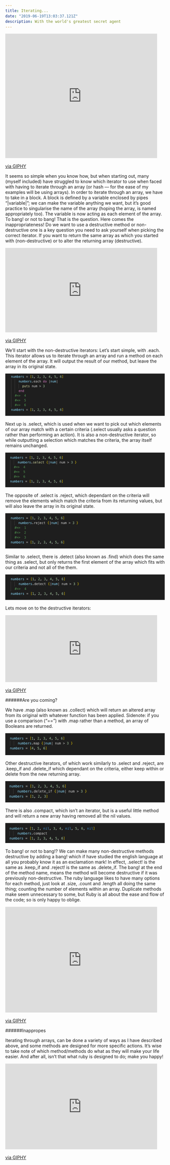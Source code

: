 ```yaml
---
title: Iterating...
date: "2019-06-19T13:03:37.121Z"
description: With the world's greatest secret agent
---
```


<iframe src="https://giphy.com/embed/tsGQgvmce0v4I" width="480" height="392" frameBorder="0" class="giphy-embed" allowFullScreen></iframe><p><a href="https://giphy.com/gifs/aisha-tyler-sterling-archer-lana-kane-tsGQgvmce0v4I">via GIPHY</a></p>

It seems so simple when you know how, but when starting out, many (myself included) have struggled to know which iterator to use when faced with having to iterate through an array (or hash — for the ease of my examples will be using arrays).
In order to iterate through an array, we have to take in a block. A block is defined by a variable enclosed by pipes “|variable|”; we can make the variable anything we want, but it’s good practice to singularise the name of the array (hoping the array, is named appropriately too). The variable is now acting as each element of the array.
To bang! or not to bang! That is the question. Here comes the inappropriateness! Do we want to use a destructive method or non-destructive one is a key question you need to ask yourself when picking the correct iterator. If you want to return the same array as which you started with (non-destructive) or to alter the returning array (destructive).

<iframe src="https://giphy.com/embed/13PR67zViZjXi" width="480" height="266" frameBorder="0" class="giphy-embed" allowFullScreen></iframe><p><a href="https://giphy.com/gifs/bench-outstanding-recognize-13PR67zViZjXi">via GIPHY</a></p>

We’ll start with the non-destructive iterators:
Let’s start simple, with .each. This iterator allows us to iterate through an array and run a method on each element of the array. It will output the result of our method, but leave the array in its original state.

![.each example](./each.png)

Next up is .select, which is used when we want to pick out which elements of our array match with a certain criteria (.select usually asks a question rather than performing an action). It is also a non-destructive iterator, so while outputting a selection which matches the criteria, the array itself remains unchanged.

![.select example](./select.png)

The opposite of .select is .reject, which dependant on the criteria will remove the elements which match the criteria from its returning values, but will also leave the array in its original state.

![.reject example](./reject.png)

Similar to .select, there is .detect (also known as .find) which does the same thing as .select, but only returns the first element of the array which fits with our criteria and not all of the them.

![.detect example](./detect.png)

Lets move on to the destructive iterators:

<iframe src="https://giphy.com/embed/Z3AqPdOdolOFi" width="480" height="211" frameBorder="0" class="giphy-embed" allowFullScreen></iframe><p><a href="https://giphy.com/gifs/spoilers-lana-sterling-Z3AqPdOdolOFi">via GIPHY</a></p>

######Are you coming?

We have .map (also known as .collect) which will return an altered array from its original with whatever function has been applied. Sidenote: if you use a comparison (“==”) with .map rather than a method, an array of Booleans are returned.

![.map example](./map.png)

Other destructive iterators, of which work similarly to .select and .reject, are .keep_if and .delete_if which dependant on the criteria, either keep within or delete from the new returning array.

![.delete if example](./delete_if.png)

There is also .compact, which isn’t an iterator, but is a useful little method and will return a new array having removed all the nil values.

![.compact example](./compact.png)

To bang! or not to bang!? We can make many non-destructive methods destructive by adding a bang! which if have studied the english language at all you probably know it as an exclamation mark! In effect, .select! is the same as .keep_if and .reject! is the same as .delete_if.
The bang! at the end of the method name, means the method will become destructive if it was previously non-destructive. The ruby language likes to have many options for each method, just look at .size, .count and .length all doing the same thing; counting the number of elements within an array. Duplicate methods make seem unnecessary to some, but Ruby is all about the ease and flow of the code; so is only happy to oblige.

<iframe src="https://giphy.com/embed/107ovk5owwWfJK" width="480" height="333" frameBorder="0" class="giphy-embed" allowFullScreen></iframe><p><a href="https://giphy.com/gifs/queue-sterling-the-rock-107ovk5owwWfJK">via GIPHY</a></p>

######Inappropes

Iterating through arrays, can be done a variety of ways as I have described above, and some methods are designed for more specific actions. It’s wise to take note of which method/methods do what as they will make your life easier. And after all, isn’t that what ruby is designed to do; make you happy!

<iframe src="https://giphy.com/embed/146LIs4tfXysve" width="480" height="270" frameBorder="0" class="giphy-embed" allowFullScreen></iframe><p><a href="https://giphy.com/gifs/archer-146LIs4tfXysve">via GIPHY</a></p>
